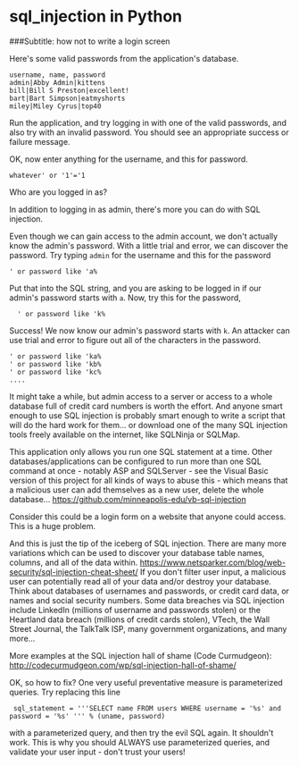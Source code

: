 # sql_injection in Python

###Subtitle: how not to write a login screen

Here's some valid passwords from the application's database. 

```
username, name, password
admin|Abby Admin|kittens
bill|Bill S Preston|excellent!
bart|Bart Simpson|eatmyshorts
miley|Miley Cyrus|top40
```


Run the application, and try logging in with one of the valid passwords, and also try with an invalid password. You should see an appropriate success or failure message.

OK, now enter anything for the username, and this for password. 

```
whatever' or '1'='1
```

Who are you logged in as?

In addition to logging in as admin, there's more you can do with SQL injection.

Even though we can gain access to the admin account, we don't actually know the admin's password. With a little trial and error, we can discover the password. Try typing `admin` for the username and this for the password

    ' or password like 'a%

Put that into the SQL string, and you are asking to be logged in if our admin's password starts with `a`.
Now, try this for the password,

      ' or password like 'k%

Success! We now know our admin's password starts with `k`. An attacker can use trial and error to figure out all of the characters in the password.

    ' or password like 'ka%
    ' or password like 'kb%
    ' or password like 'kc%
    ....

It might take a while, but admin access to a server or access to a whole database full of credit card numbers is worth the effort. And anyone smart enough to use SQL injection is probably smart enough to write a script that will do the hard work for them... or download one of the many SQL injection tools freely available on the internet, like SQLNinja or SQLMap.

This application only allows you run one SQL statement at a time. Other databases/applications can be configured to run more than one SQL command at once - notably ASP and SQLServer - see the Visual Basic version of this project for all kinds of ways to abuse this - which means that a malicious user can add themselves as a new user, delete the whole database... https://github.com/minneapolis-edu/vb-sql-injection

Consider this could be a login form on a website that anyone could access. This is a huge problem. 

And this is just the tip of the iceberg of SQL injection. There are many more variations which can be used to discover your database table names, columns, and all of the data within. https://www.netsparker.com/blog/web-security/sql-injection-cheat-sheet/ If you don't filter user input, a malicious user can potentially read all of your data and/or destroy your database. Think about databases of usernames and passwords, or credit card data, or names and social security numbers. Some data breaches via SQL injection include LinkedIn (millions of username and passwords stolen) or the Heartland data breach (millions of credit cards stolen), VTech, the Wall Street Journal, the TalkTalk ISP, many government organizations, and many more...

More examples at the SQL injection hall of shame (Code Curmudgeon): http://codecurmudgeon.com/wp/sql-injection-hall-of-shame/
 
OK, so how to fix? One very useful preventative measure is parameterized queries. Try replacing this line 

```
 sql_statement = '''SELECT name FROM users WHERE username = '%s' and password = '%s' ''' % (uname, password)

```

with a parameterized query, and then try the evil SQL again. It shouldn't work. This is why you should ALWAYS use parameterized queries, and validate your user input - don't trust your users!
